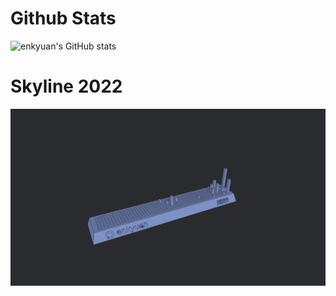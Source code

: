 # Github Stats

![enkyuan's GitHub stats](https://github-readme-stats.vercel.app/api?username=enkyuan&show_icons=true&theme=dark&hide_border=true)

# Skyline 2022

![model](model.png)
